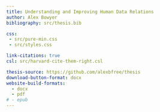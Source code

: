 ```yaml
---
title: Understanding and Improving Human Data Relations
author: Alex Bowyer
bibliography: src/thesis.bib

css:
 - src/pure-min.css
 - src/styles.css

link-citations: true
csl: src/harvard-cite-them-right.csl

thesis-source: https://github.com/alexbfree/thesis
download-button-format: docx
website-build-formats:
  - docx
  - pdf
# - epub
---
```

